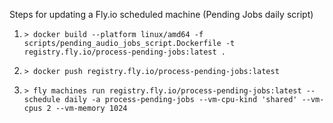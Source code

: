 Steps for updating a Fly.io scheduled machine (Pending Jobs daily script)

1. `> docker build --platform linux/amd64 -f scripts/pending_audio_jobs_script.Dockerfile -t registry.fly.io/process-pending-jobs:latest .`

2. `> docker push registry.fly.io/process-pending-jobs:latest`

3. `> fly machines run registry.fly.io/process-pending-jobs:latest --schedule daily -a process-pending-jobs --vm-cpu-kind 'shared' --vm-cpus 2 --vm-memory 1024`
